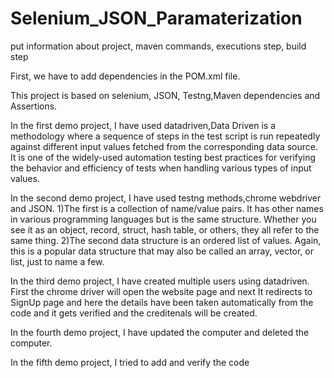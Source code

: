 # Selenium_JSON_Paramaterization
put information about project, maven commands, executions step, build step

First, we have to add dependencies in the POM.xml file.

This project is based on selenium, JSON, Testng,Maven dependencies and Assertions.

In the first demo project, I have used datadriven,Data Driven is a methodology where a sequence of steps in the test script is run repeatedly against different input values fetched from the corresponding data source. It is one of the widely-used automation testing best practices for verifying the behavior and efficiency of tests when handling various types of input values.

In the second demo project, I have used testng methods,chrome webdriver and JSON.
1)The first is a collection of name/value pairs. It has other names in various programming languages but is the same structure. Whether you see it as an object, record, struct, hash table, or others, they all refer to the same thing. 
2)The second data structure is an ordered list of values. Again, this is a popular data structure that may also be called an array, vector, or list, just to name a few. 

In the third demo project, I have created multiple users using datadriven. First the chrome driver will open the website page and next It redirects to SignUp page and here the details have been taken automatically from the code and it gets verified and the creditenals will be created.

In the fourth demo project, I have updated the computer and deleted the computer.

In the fifth demo project, I tried to add and verify the code
